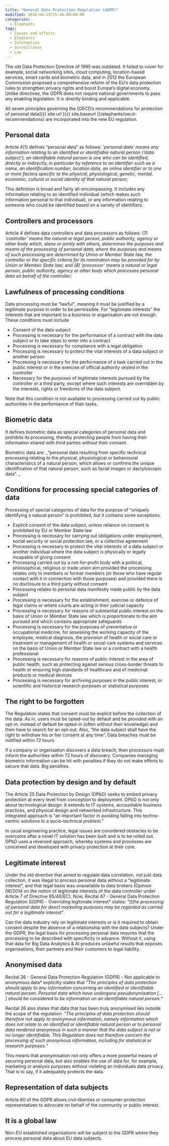 ```yaml
---
title: "General Data Protection Regulation (GDPR)"
modified: 2018-04-15T15:46:00+00:00
categories:
  - Elephants
tags:
  - Causes and effects
  - Elephants
  - Information
  - Surveillance
  - Law
---
```


The old Data Protection Directive of 1995 was outdated. It failed to cover for example, social networking sites, cloud computing, location-based services, smart cards and biometric data, and in 2012 the European Commission proposed a comprehensive reform of the EU’s data protection rules to strengthen privacy rights and boost Europe’s digital economy. Unlike directives, the GDPR does not require national governments to pass any enabling legislation. It is directly binding and applicable.

All seven principles governing the [OECD’s recommendations for protection of personal data]({{ site.url }}{{ site.baseurl }}/elephants/oecd-recommendations) are incorporated into the new EU regulation.

## Personal data

Article 4(1) defines “personal data” as follows: _'personal data' means any information relating to an identified or identifiable natural person (‘data subject’); an identifiable natural person is one who can be identified, directly or indirectly, in particular by reference to an identifier such as a name, an identification number, location data, an online identifier or to one or more factors specific to the physical, physiological, genetic, mental, economic, cultural or social identity of that natural person;_

This definition is broad and fairly all-encompassing. It includes any information relating to an identified individual (which makes such information personal to that individual), or any information relating to someone who could be identified based on a variety of identifiers.

## Controllers and processors

Article 4 defines data controllers and data processors as follows: _(7) ‘controller’ means the natural or legal person, public authority, agency or other body which, alone or jointly with others, determines the purposes and means of the processing of personal data; where the purposes and means of such processing are determined by Union or Member State law, the controller or the specific criteria for its nomination may be provided for by Union or Member State law;_
and _(8) ‘processor’ means a natural or legal person, public authority, agency or other body which processes personal data on behalf of the controller;_

## Lawfulness of processing conditions

Data processing must be “lawful”, meaning it must be justified by a legitimate purpose in order to be permissible. For “legitimate interests” the interests that are important to a business or organisation are not enough. These conditions must include

* Consent of the data subject
* Processing is necessary for the performance of a contract with the data subject or to take steps to enter into a contract
* Processing is necessary for compliance with a legal obligation
* Processing is necessary to protect the vital interests of a data subject or another person
* Processing is necessary for the performance of a task carried out in the public interest or in the exercise of official authority vested in the controller
* Necessary for the purposes of legitimate interests pursued by the controller or a third party, except where such interests are overridden by the interests, rights or freedoms of the data subject.

Note that this condition is not available to processing carried out by public authorities in the performance of their tasks.

## Biometric data

It defines biometric data as special categories of personal data and prohibits its processing, thereby protecting people from having their information shared with third parties without their consent. 

Biometric data are: _“personal data resulting from specific technical processing relating to the physical, physiological or behavioural characteristics of a natural person, which allows or confirms the unique identification of that natural person, such as facial images or dactyloscopic data”. _

## Conditions for processing special categories of data

Processing of special categories of data for the purpose of “​uniquely identifying a natural person” is prohibited, but it contains some exceptions.

* Explicit consent of the data subject, unless reliance on consent is prohibited by EU or Member State law
* Processing is necessary for carrying out obligations under employment, social security or social protection law, or a collective agreement
* Processing is necessary to protect the vital interests of a data subject or another individual where the data subject is physically or legally incapable of giving consent
* Processing carried out by a not-for-profit body with a political, philosophical, religious or trade union aim provided the processing relates only to members or former members (or those who have regular contact with it in connection with those purposes) and provided there is no disclosure to a third party without consent
* Processing relates to personal data manifestly made public by the data subject
* Processing is necessary for the establishment, exercise or defence of legal claims or where courts are acting in their judicial capacity
* Processing is necessary for reasons of substantial public interest on the basis of Union or Member State law which is proportionate to the aim pursued and which contains appropriate safeguards
* Processing is necessary for the purposes of preventative or occupational medicine, for assessing the working capacity of the employee, medical diagnosis, the provision of health or social care or treatment or management of health or social care systems and services on the basis of Union or Member State law or a contract with a health professional
* Processing is necessary for reasons of public interest in the area of public health, such as protecting against serious cross-border threats to health or ensuring high standards of healthcare and of medicinal products or medical devices
* Processing is necessary for archiving purposes in the public interest, or scientific and historical research purposes or statistical purposes

## The right to be forgotten

The Regulation states that consent must be explicit before the collection of the data. As in, users must be opted-out by default and be provided with an opt-in, instead of default be opted-in (often without their knowledge) and then have to search for an opt-out. Also, “the data subject shall have the right to withdraw his or her consent at any time”.​
Data breaches must be notified within 72 hours

If a company or organisation discovers a data breach, then processors must inform the authorities within 72 hours of discovery. Companies managing biometric information can be hit with penalties if they do not make efforts to secure that data. Big penalties.

## Data protection by design and by default

The Article 25 Data Protection by Design (DPbD) seeks to embed privacy protection at every level from conception to deployment. DPbD is not only about technological design. It extends to IT systems, accountable business practices, and physical design and networked infrastructure. This integrated approach is “an important factor in avoiding falling into techno-centric solutions to a socio-technical problem.”

In usual engineering practice, legal issues are considered obstacles to be overcome after a novel IT solution has been built and is to be rolled out. DPbD uses a reversed approach, whereby systems and processes are conceived and developed with privacy protection at their core.

## Legitimate interest

Under the old directive that aimed to regulate data correlation, not just data collection, it was illegal to process personal data without a “legitimate interest”, and that legal basis was unavailable to data brokers (Opinion 06/2014 on the notion of legitimate interests of the data controller under Article 7 of Directive 95/46/EC). Now, Recital 47 - General Data Protection Regulation (GDPR) - Overriding legitimate interest* states: _”[t]he processing of personal data for direct marketing purposes may be regarded as carried out for a legitimate interest“_. 

Can the data industry rely on legitimate interests or is it required to obtain consent despite the absence of a relationship with the data subjects? Under the GDPR, the legal basis for processing personal data requires that the processing to be described with specificity in advance. Without it, using that data for Big Data Analytics & AI produces unlawful results that exposes organisations, their partners and their customers to legal liability.

## Anonymised data

Recital 26 - General Data Protection Regulation (GDPR) - Not applicable to anonymous data* explicitly states that _”The principles of data protection should apply to any information concerning an identified or identifiable natural person. Personal data which have undergone pseudonymisation [… ] should be considered to be information on an identifiable natural person.“_

Recital 26 also states that data that has been truly anonymised lies outside the scope of the regulation: _”The principles of data protection should therefore not apply to anonymous information, namely information which does not relate to an identified or identifiable natural person or to personal data rendered anonymous in such a manner that the data subject is not or no longer identifiable. This Regulation does not therefore concern the processing of such anonymous information, including for statistical or research purposes.“_

This means that anonymisation not only offers a more powerful means of securing personal data, but also enables the use of data for, for example, marketing or analysis purposes without violating an individuals data privacy. That is to say, if it adequately protects the data.

## Representation of data subjects

Article 80 of the GDPR allows civil-liberties or consumer-protection representatives to advocate on behalf of the community or public interest.

## It is a global law

Non-EU established organisations will be subject to the GDPR where they process personal data about EU data subjects. 
